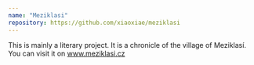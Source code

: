 ```yaml
---
name: "Meziklasi"
repository: https://github.com/xiaoxiae/meziklasi
---
```


This is mainly a literary project. It is a chronicle of the village of Meziklasí.<br/> You can visit it on <a href='www.meziklasi.cz'>www.meziklasi.cz</a>
